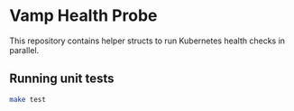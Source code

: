 # Vamp Health Probe

This repository contains helper structs to run Kubernetes health checks in parallel.

## Running unit tests

```bash
make test
```